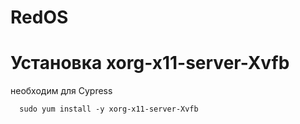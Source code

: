 # RedOS
# Установка xorg-x11-server-Xvfb
 
необходим для Cypress
```shell
  sudo yum install -y xorg-x11-server-Xvfb
```
